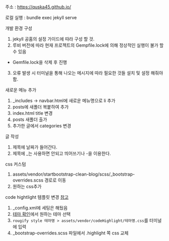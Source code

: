 주소 : https://quska45.github.io/

로컬 실행 : bundle exec jekyll serve

개발 환경 구성
 1. jekyll 공홈의 설정 가이드에 따라 구성 할 것.
 2. 루비 버전에 따라 현재 프로젝트의 Gempfile.lock에 의해 정상적인 실행이 불가 할 수 있음
  - Gemfile.lock을 삭제 후 진행
 3. 오류 발생 시 터미널을 통해 나오는 메시지에 따라 필요한 것들 설치 및 설정 해줘야함.

새로운 메뉴 추가
 1. _includes -> navbar.html에 새로운 메뉴명으로 li 추가
 2. posts에 새폴더 복붙하여 추가
 3. index.html title 변경
 4. posts 새폴더 출가
 5. 추가한 글에서 categories 변경

글 작성
 1. 제목에 날짜가 들어간다.
 2. 제목에 _는 사용하면 안되고 띄어쓰기나 -을 이용한다.

css 커스텀
 1. assets/vendor/startbootstrap-clean-blog/scss/_bootstrap-overrides.scss 경로로 이동
 2. 원하는 css추가

code hightlight 템플릿 변경
[참고](https://hard-carry.com/how-to-change-syntax-highlighter-in-jekyll/)
 1. _config.xml에 세팅은 해뒀음
 2. [테마 확인](https://spsarolkar.github.io/rouge-theme-preview/)에서 원하는 테마 선택
 3. `rougify style 테마명 > assets/vendor/codeHighlight/테마명.css`를 터미널에 입력
 4. _bootstrap-overrides.scss 파일에서 .highlight 쪽 css 교체